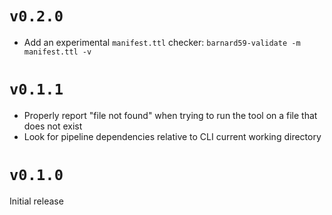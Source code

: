 # `v0.2.0`

* Add an experimental `manifest.ttl` checker: `barnard59-validate -m manifest.ttl -v`

# `v0.1.1`

* Properly report "file not found" when trying to run the tool on a file that does not exist
* Look for pipeline dependencies relative to CLI current working directory

# `v0.1.0`

Initial release
